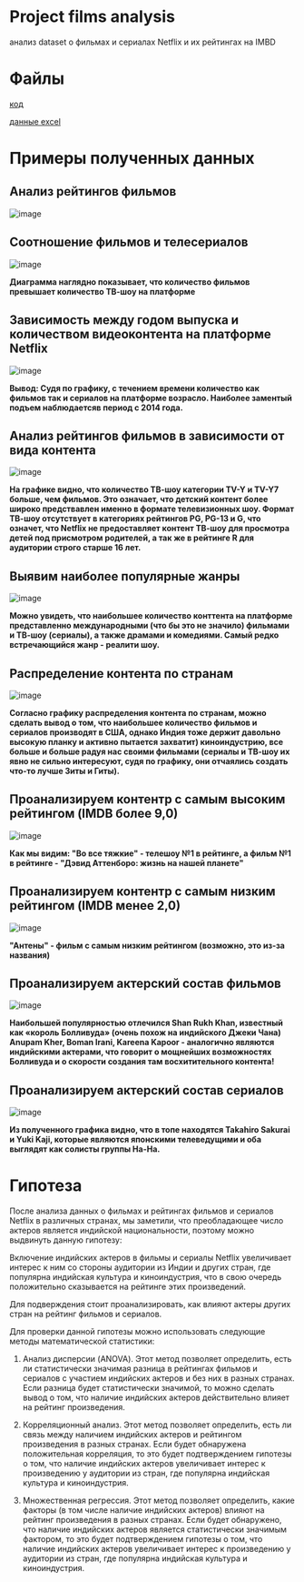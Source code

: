 # Project films analysis
анализ dataset о фильмах и сериалах Netflix и их рейтингах на IMBD

# Файлы
[код](https://github.com/ditayson/project-films/blob/main/netflix.ipynb)

[данные excel](https://github.com/ditayson/project-films/blob/main/netflixData.xlsx)

# Примеры полученных данных
Анализ рейтингов фильмов
-----------

![image](https://github.com/ditayson/project-films/assets/133684422/96413e91-8c54-4351-95b2-8038f4bd7734)

Соотношение фильмов и телесериалов 
-----------

![image](https://github.com/ditayson/project-films/assets/133684422/7a7b5082-e209-4fc0-92e1-e92ed199128b)

**Диаграмма наглядно показывает, что количество фильмов превышает количество ТВ-шоу на платформе**

## Зависимость между годом выпуска и количеством видеоконтента на платформе Netflix 

![image](https://github.com/ditayson/project-films/assets/133684422/94e92b2c-367e-4df9-809e-c2188b7e5c8a)

**Вывод: Судя по графику, с течением времени количество как фильмов так и сериалов на платформе возрасло. Наиболее заментый подъем наблюдаетсяв период с 2014 года.**

## Анализ рейтингов фильмов в зависимости от вида контента

![image](https://github.com/ditayson/project-films/assets/133684422/657d6a95-4410-4b35-8029-b366a337cef9)

**На графике видно, что количество ТВ-шоу категории TV-Y и TV-Y7 больше, чем фильмов. Это означает, что детский контент более широко предствавлен именно в формате телевизионных шоу. Формат ТВ-шоу отсутствует в категориях рейтингов PG, PG-13 и G, что означет, что Netflix не предоставляет контент ТВ-шоу для просмотра детей под присмотром родителей, а так же в рейтинге R для аудитории строго старше 16 лет.**

## Выявим наиболее популярные жанры 

![image](https://github.com/ditayson/project-films/assets/133684422/22e1e67e-d173-4675-802b-573cf77e2c03)

**Можно увидеть, что наибольшее количество конттента на платформе представленно международными (что бы это не значило) фильмами и ТВ-шоу (сериалы), а также драмами и комедиями. Самый редко встречающийся жанр - реалити шоу.**

## Распределение контента по странам

![image](https://github.com/ditayson/project-films/assets/133684422/9f68f943-f775-4725-bfe2-431034adc367)

**Согласно графику распределения контента по странам, можно сделать вывод о том, что наибольшее количество фильмов и сериалов производят в США, однако Индия тоже держит давольно высокую планку и активно пытается захватит) киноиндустрию, все больше и больше радуя нас своими фильмами (сериалы и ТВ-шоу их явно не сильно интересуют, судя по графику, они отчаялись создать что-то лучше Зиты и Гиты).**

## Проанализируем контентр с самым высоким рейтингом (IMDB более 9,0)

![image](https://github.com/ditayson/project-films/assets/133684422/c3aa0e54-4f0a-41a5-9fc4-a304f66f5874)

**Как мы видим: "Во все тяжкие" - телешоу №1 в рейтинге, а фильм №1 в рейтинге - "Дэвид Аттенборо: жизнь на нашей планете"**

## Проанализируем контентр с самым низким рейтингом (IMDB менее 2,0)

![image](https://github.com/ditayson/project-films/assets/133684422/106b20db-c33f-4c18-a71d-b27791807a21)

**"Антены" - фильм с самым низким рейтингом (возможно, это из-за названия)**

## Проанализируем актерский состав фильмов

![image](https://github.com/ditayson/project-films/assets/133684422/ad3cd40c-d51e-4e0c-a846-e150dd52262a)

**Наибольшей популярностью отлечился Shan Rukh Khan, известный как «король Болливуда» (очень похож на индийского Джеки Чана) Anupam Kher, Boman Irani, Kareena Kapoor - аналогично являются индийскими актерами, что говорит о мощнейших возможностях Болливуда и о скорости создания там восхитительного контента!**

## Проанализируем актерский состав сериалов

![image](https://github.com/ditayson/project-films/assets/133684422/eb7999c2-ba71-46a5-8be1-16ea0a7c8503)

**Из полученного графика видно, что в топе находятся Takahiro Sakurai и Yuki Kaji, которые являются японскими 
телеведущими и оба выглядят как солисты группы На-На.**

# Гипотеза
После анализа данных о фильмах и рейтингах фильмов и сериалов Netflix в различных странах, мы заметили, что преобладающее число актеров является индийской национальности, поэтому можно выдвинуть данную гипотезу:

Включение индийских актеров в фильмы и сериалы Netflix увеличивает интерес к ним со стороны аудитории из Индии и других стран, где популярна индийская культура и киноиндустрия, что в свою очередь положительно сказывается на рейтинге этих произведений.

Для подверждения стоит проанализировать, как влияют актеры других стран на рейтинг фильмов и сериалов.

Для проверки данной гипотезы можно использовать следующие методы математической статистики:

1. Анализ дисперсии (ANOVA). Этот метод позволяет определить, есть ли статистически значимая разница в рейтингах фильмов и сериалов с участием индийских актеров и без них в разных странах. Если разница будет статистически значимой, то можно сделать вывод о том, что наличие индийских актеров действительно влияет на рейтинг произведения.

2. Корреляционный анализ. Этот метод позволяет определить, есть ли связь между наличием индийских актеров и рейтингом произведения в разных странах. Если будет обнаружена положительная корреляция, то это будет подтверждением гипотезы о том, что наличие индийских актеров увеличивает интерес к произведению у аудитории из стран, где популярна индийская культура и киноиндустрия.

3. Множественная регрессия. Этот метод позволяет определить, какие факторы (в том числе наличие индийских актеров) влияют на рейтинг произведения в разных странах. Если будет обнаружено, что наличие индийских актеров является статистически значимым фактором, то это будет подтверждением гипотезы о том, что наличие индийских актеров увеличивает интерес к произведению у аудитории из стран, где популярна индийская культура и киноиндустрия.
